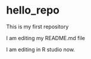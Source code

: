 # hello_repo
This is my first repository

I am editing my README.md file

I am editing in R studio now.
